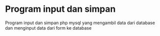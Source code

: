 # Program input dan simpan 
Program input dan simpan php mysql yang mengambil data dari database dan menginput data dari form ke database
